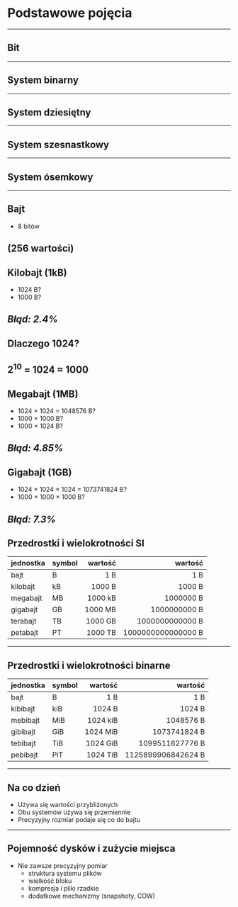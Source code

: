 # Podstawowe pojęcia
------
## Bit
------
## System binarny
------
## System dziesiętny
------
## System szesnastkowy
------
## System ósemkowy
------
## Bajt

* 8 bitów

(256 wartości)
-------
## Kilobajt (1kB)

* 1024 B?
* 1000 B?

*Błąd: 2.4%*
---
## Dlaczego 1024?

2<sup>10</sup> = 1024 ≈ 1000
------
## Megabajt (1MB)

* 1024 × 1024 = 1048576 B? 
* 1000 × 1000 B?
* 1000 × 1024 B?

*Błąd: 4.85%*
------
## Gigabajt (1GB)

* 1024 × 1024 × 1024 = 1073741824 B?
* 1000 × 1000 × 1000 B?

*Błąd: 7.3%*
------
## Przedrostki i wielokrotności SI

| jednostka| symbol |wartość | wartość |
|----------|--------|-------:|--------:|
| bajt     | B      |     1 B | 1 B |
| kilobajt | kB     |  1000 B | 1000 B |
| megabajt | MB     | 1000 kB | 1000000 B |
| gigabajt | GB     | 1000 MB | 1000000000 B |
| terabajt | TB     | 1000 GB | 1000000000000 B |
| petabajt | PT     | 1000 TB | 1000000000000000 B |
---
## Przedrostki i wielokrotności binarne

| jednostka| symbol |wartość | wartość |
|----------|--------|-------:|--------:|
| bajt     | B      |     1 B | 1 B |
| kibibajt | kiB    |  1024 B | 1024 B |
| mebibajt | MiB    | 1024 kiB | 1048576 B |
| gibibajt | GiB    | 1024 MiB | 1073741824 B |
| tebibajt | TiB    | 1024 GiB | 1099511627776 B |
| pebibajt | PiT    | 1024 TiB | 1125899906842624 B |
------
## Na co dzień

- Używa się wartości przybliżonych
- Obu systemów używa się przemiennie
- Precyzyjny rozmiar podaje się co do bajtu
------
## Pojemność dysków i zużycie miejsca

- Nie zawsze precyzyjny pomiar
  - struktura systemu plików
  - wielkość bloku
  - kompresja i pliki rzadkie
  - dodatkowe mechanizmy (snapshoty, COW)

